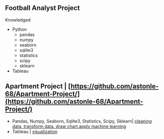 ## Football Analyst Project
Knowledged
- Python
  + pandas
  + numpy
  + seaborn
  + sqlite3
  + statistics
  + scipy
  + sklearn
- Tableau
## Apartment Project | [https://github.com/astonle-68/Apartment-Project/](https://github.com/astonle-68/Apartment-Project/)
- Pandas, Numpy, Seaborn, Sqlite3, Statistics, Scipy, Sklearn| [cleaning data, transform data, draw chart,apply machine learning](https://github.com/astonle-68/Football-Analyst-Project/blob/main/FOOTBALL_ANALYST.ipynb)
- Tableau | [visualization](https://public.tableau.com/views/FOOTBALL_ANALYST_FINAL/Analyzethefactorsthataffectmatchresult?:language=en&:display_count=y&:origin=viz_share_link)
